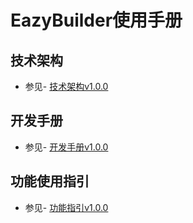  

# **EazyBuilder使用手册**


## 技术架构

- 参见- [技术架构v1.0.0](./framework.md)

## 开发手册

- 参见- [开发手册v1.0.0](./doc/referencebook/v1.0.0/developguideline.md)


## 功能使用指引

- 参见- [功能指引v1.0.0](./doc/referencebook/v1.0.0/functionguideline.md)